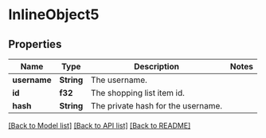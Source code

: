 # InlineObject5

## Properties

Name | Type | Description | Notes
------------ | ------------- | ------------- | -------------
**username** | **String** | The username. | 
**id** | **f32** | The shopping list item id. | 
**hash** | **String** | The private hash for the username. | 

[[Back to Model list]](../README.md#documentation-for-models) [[Back to API list]](../README.md#documentation-for-api-endpoints) [[Back to README]](../README.md)


